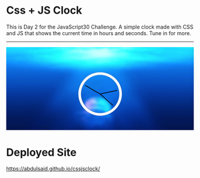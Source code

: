 # Css + JS Clock

This is Day 2 for the JavaScript30 Challenge. A simple clock made with CSS and JS that shows the current time in hours and seconds. Tune in for more. 

- - -

![Image1](https://github.com/AbdulSaid/cssjsclock/blob/master/Screen%20Shot%202018-10-14%20at%206.22.08%20PM.png)

# Deployed Site

https://abdulsaid.github.io/cssjsclock/

